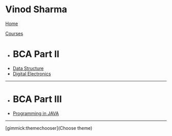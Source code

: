 # Vinod Sharma

[Home](index.md)

[Courses]()

  * # BCA Part II
  * [Data Structure](DSA/index.md)
  * [Digital Electronics](DE/index.md)
  - - - -
  * # BCA Part III
  * [Programming in JAVA](Java/index.md)
  - - - -

[gimmick:themechooser](Choose theme)